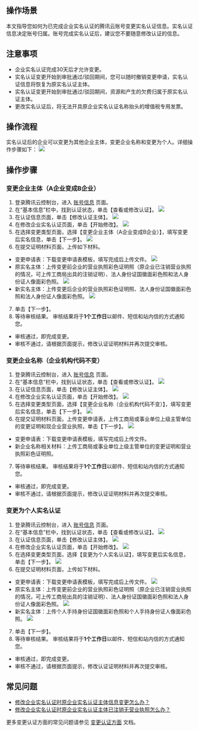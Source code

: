## 操作场景
本文指导您如何为已完成企业实名认证的腾讯云账号变更实名认证信息。实名认证信息决定账号归属。账号完成实名认证后，建议您不要随意修改认证的信息。

## 注意事项

- 企业实名认证完成30天后才允许变更。
- 实名认证变更开始到审批通过/驳回期间，您可以随时撤销变更申请，实名认证信息将恢复为原实名认证主体。
- 实名认证变更开始到审批通过/驳回期间，资源和产生的欠费归属于原实名认证主体。
- 更改实名认证后，将无法开具原企业实名认证名称抬头的增值税专用发票。

## 操作流程

实名认证后的企业可以变更为其他企业主体，变更企业名称和变更为个人。详细操作步骤如下：
![](https://main.qcloudimg.com/raw/c43c641dab6e223ec3c0055139f92e57.png)

## 操作步骤

### 变更企业主体（A企业变成B企业）
1. 登录腾讯云控制台，进入 [账号信息](https://console.cloud.tencent.com/developer) 页面。
2. 在“基本信息”栏中，找到认证状态，单击【查看或修改认证】。
![](https://main.qcloudimg.com/raw/caab4471ce0ae82333adf0dbc2a8c524.png)
3. 在认证信息页面，单击【修改认证主体】。
![](https://main.qcloudimg.com/raw/b00a89c9791a66f5d86cc0a1fdf6c223.png)
4. 在修改企业实名认证页面，单击【开始修改】。
![](https://main.qcloudimg.com/raw/21997f0ffbeaaca4d20a3a45281c3fb6.png)
5. 在选择变更类型页面，选择【变更企业主体（A企业变成B企业）】，填写变更后实名信息，单击【下一步】。
![](https://main.qcloudimg.com/raw/c135e192f0d4213995c818bee2261a87.png)
6. 在提交证明材料页面，上传如下材料。
 - 变更申请表：下载变更申请表模板，填写完成后上传文件。
 ![](https://main.qcloudimg.com/raw/564f361d9f3629d1b3ef2604fe9c5389.png)
 - 原实名主体：上传变更前企业的营业执照彩色证明照（原企业已注销营业执照的情况，可上传工商局出具的注销证明）、法人身份证国徽面彩色照和法人身份证人像面彩色照。
 ![](https://main.qcloudimg.com/raw/aaad4afc0fc480e75ed25a7ead7cad97.png)
 - 新实名主体：上传变更后企业的营业执照彩色证明照、法人身份证国徽面彩色照和法人身份证人像面彩色照。
![](https://main.qcloudimg.com/raw/62b9d1c2cec9bf8531684d537b1b1ecb.png)
7. 单击【下一步】。
8. 等待审核结果。
审核结果将于**1个工作日**以邮件、短信和站内信的方式通知您。
 - 审核通过，即完成变更。
 - 审核不通过，请根据页面提示，修改认证证明材料并再次提交审核。


### 变更企业名称（企业机构代码不变）

1. 登录腾讯云控制台，进入 [账号信息](https://console.cloud.tencent.com/developer) 页面。
2. 在“基本信息”栏中，找到认证状态，单击【查看或修改认证】。
![](https://main.qcloudimg.com/raw/caab4471ce0ae82333adf0dbc2a8c524.png)
3. 在认证信息页面，单击【修改认证主体】。
![](https://main.qcloudimg.com/raw/b00a89c9791a66f5d86cc0a1fdf6c223.png)
4. 在修改企业实名认证页面，单击【开始修改】。
![](https://main.qcloudimg.com/raw/21997f0ffbeaaca4d20a3a45281c3fb6.png)
5. 在选择变更类型页面，选择【变更企业名称（企业机构代码不变）】，填写变更后实名信息，单击【下一步】。
![](https://main.qcloudimg.com/raw/9fecc9f764f36a05d7711a343bbfc83f.png)
6. 在提交证明材料页面，上传变更申请表，上传工商局或事业单位上级主管单位的变更证明和现企业营业执照，单击【下一步】。
![](https://main.qcloudimg.com/raw/109e2ea018023dcd23fdb5c8fc423213.png)
 - 变更申请表：下载变更申请表模板，填写完成后上传文件。
 - 新企业名称相关材料：上传工商局或事业单位上级主管单位的变更证明和营业执照彩色证明照。
7. 等待审核结果。
审核结果将于**1个工作日**以邮件、短信和站内信的方式通知您。
 - 审核通过，即完成变更。
 - 审核不通过，请根据页面提示，修改认证证明材料并再次提交审核。


### 变更为个人实名认证

1. 登录腾讯云控制台，进入 [账号信息](https://console.cloud.tencent.com/developer) 页面。
2. 在“基本信息”栏中，找到认证状态，单击【查看或修改认证】。
![](https://main.qcloudimg.com/raw/caab4471ce0ae82333adf0dbc2a8c524.png)
3. 在认证信息页面，单击【修改认证主体】。
![](https://main.qcloudimg.com/raw/b00a89c9791a66f5d86cc0a1fdf6c223.png)
4. 在修改企业实名认证页面，单击【开始修改】。
![](https://main.qcloudimg.com/raw/21997f0ffbeaaca4d20a3a45281c3fb6.png)
5. 在选择变更类型页面，选择【变更为个人实名认证】，填写变更后实名信息，单击【下一步】。
![](https://main.qcloudimg.com/raw/9e5f06170a93ffb293301cf635eac1e4.png)
6. 在提交证明材料页面，上传如下材料。
 - 变更申请表：下载变更申请表模板，填写完成后上传文件。
 ![](https://main.qcloudimg.com/raw/e7eeeae0dab3fa7c0e080062689e9b1c.png)
 - 原实名主体：上传变更前企业的营业执照彩色证明照（原企业已注销营业执照的情况，可上传工商局出具的注销证明）、法人身份证国徽面彩色照和法人身份证人像面彩色照。
 ![](https://main.qcloudimg.com/raw/6f510c498bf536ad62589c2630f4a81c.png)
 - 新实名主体：上传个人手持身份证国徽面彩色照和个人手持身份证人像面彩色照。
 ![](https://main.qcloudimg.com/raw/d190e2c62b3c74d566eae2053e8f1ae5.png)
7. 单击【下一步】。
8. 等待审核结果。
审核结果将于**1个工作日**以邮件、短信和站内信的方式通知您。
 - 审核通过，即完成变更。
 - 审核不通过，请根据页面提示，修改认证证明材料并再次提交审核。



## 常见问题

- [修改企业实名认证时原企业实名认证主体信息变更怎么办？](https://cloud.tencent.com/document/product/378/55621#.E4.BF.AE.E6.94.B9.E4.BC.81.E4.B8.9A.E5.AE.9E.E5.90.8D.E8.AE.A4.E8.AF.81.E6.97.B6.EF.BC.8C.E5.8E.9F.E4.BC.81.E4.B8.9A.E5.AE.9E.E5.90.8D.E8.AE.A4.E8.AF.81.E4.B8.BB.E4.BD.93.E4.BF.A1.E6.81.AF.E5.8F.98.E6.9B.B4.E4.BA.86.EF.BC.8C.E6.80.8E.E4.B9.88.E5.8A.9E.EF.BC.9F)
- [修改企业实名认证时原企业实名认证主体已注销无营业执照怎么办？](https://cloud.tencent.com/document/product/378/55621#.E4.BF.AE.E6.94.B9.E4.BC.81.E4.B8.9A.E5.AE.9E.E5.90.8D.E8.AE.A4.E8.AF.81.E6.97.B6.EF.BC.8C.E5.8E.9F.E4.BC.81.E4.B8.9A.E5.AE.9E.E5.90.8D.E8.AE.A4.E8.AF.81.E4.B8.BB.E4.BD.93.E5.B7.B2.E6.B3.A8.E9.94.80.E6.97.A0.E8.90.A5.E4.B8.9A.E6.89.A7.E7.85.A7.EF.BC.8C.E6.80.8E.E4.B9.88.E5.8A.9E.EF.BC.9F)

更多变更认证方面的常见问题请参见 [变更认证方面](https://cloud.tencent.com/document/product/378/55621) 文档。

